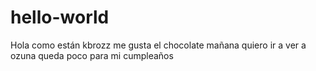 # hello-world
Hola como están kbrozz
me gusta el chocolate
mañana quiero ir a ver a ozuna
queda poco para mi cumpleaños
